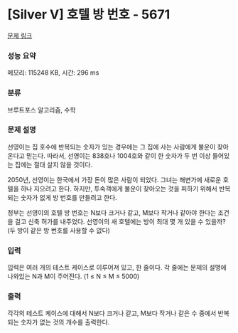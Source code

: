 # [Silver V] 호텔 방 번호 - 5671 

[문제 링크](https://www.acmicpc.net/problem/5671) 

### 성능 요약

메모리: 115248 KB, 시간: 296 ms

### 분류

브루트포스 알고리즘, 수학

### 문제 설명

<p>선영이는 집 호수에 반복되는 숫자가 있는 경우에는 그 집에 사는 사람에게 불운이 찾아온다고 믿는다. 따라서, 선영이는 838호나 1004호와 같이 한 숫자가 두 번 이상 들어있는 집에는 절대 살지 않을 것이다.</p>

<p>2050년, 선영이는 한국에서 가장 돈이 많은 사람이 되었다. 그녀는 해변가에 새로운 호텔을 하나 지으려고 한다. 하지만, 투숙객에게 불운이 찾아오는 것을 피하기 위해서 반복되는 숫자가 없게 방 번호를 만들려고 한다.</p>

<p>정부는 선영이의 호텔 방 번호는 N보다 크거나 같고, M보다 작거나 같아야 한다는 조건을 걸고 신축 허가를 내주었다. 선영이의 새 호텔에는 방이 최대 몇 개 있을 수 있을까? (두 방이 같은 방 번호를 사용할 수 없다)</p>

### 입력 

 <p>입력은 여러 개의 테스트 케이스로 이루어져 있고, 한 줄이다. 각 줄에는 문제의 설명에 나와있는 N과 M이 주어진다. (1 ≤ N ≤ M ≤ 5000)</p>

### 출력 

 <p>각각의 테스트 케이스에 대해서 N보다 크거나 같고, M보다 작거나 같은 수 중에서 반복되는 숫자가 없는 것의 개수를 출력한다.</p>

